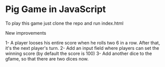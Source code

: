 # Pig Game in JavaScript

To play this game just clone the repo and run index.html

New improvements

1- A player looses his entire score when he rolls two 6 in a row. After that, it's the next player's turn.
2- Add an input field where players can set the winning score (by default the score is 100)
3- Add another dice to the gfame, so that there are two dices now.
